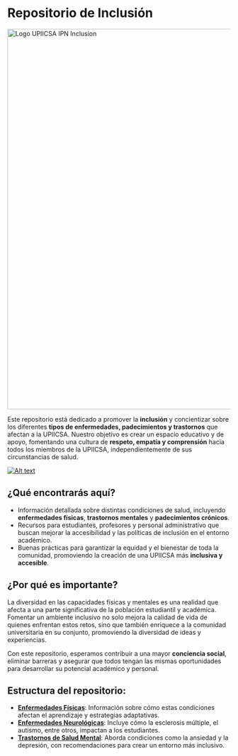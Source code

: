 # Repositorio de Inclusión

<img width="859" alt="Logo UPIICSA IPN Inclusion" src="https://github.com/user-attachments/assets/1efbd3ad-8ad3-43d1-a2be-267342173b94">

Este repositorio está dedicado a promover la **inclusión** y concientizar sobre los diferentes **tipos de enfermedades, padecimientos y trastornos** que afectan a la UPIICSA. Nuestro objetivo es crear un espacio educativo y de apoyo, fomentando una cultura de **respeto, empatía y comprensión** hacia todos los miembros de la UPIICSA, independientemente de sus circunstancias de salud.

[![Alt text](https://img.youtube.com/vi/uxlXGsOeY3g/0.jpg)](https://www.youtube.com/watch?v=uxlXGsOeY3g)


## ¿Qué encontrarás aquí?

- Información detallada sobre distintas condiciones de salud, incluyendo **enfermedades físicas**, **trastornos mentales** y **padecimientos crónicos**.
- Recursos para estudiantes, profesores y personal administrativo que buscan mejorar la accesibilidad y las políticas de inclusión en el entorno académico.
- Buenas prácticas para garantizar la equidad y el bienestar de toda la comunidad, promoviendo la creación de una UPIICSA más **inclusiva y accesible**.

## ¿Por qué es importante?

La diversidad en las capacidades físicas y mentales es una realidad que afecta a una parte significativa de la población estudiantil y académica. Fomentar un ambiente inclusivo no solo mejora la calidad de vida de quienes enfrentan estos retos, sino que también enriquece a la comunidad universitaria en su conjunto, promoviendo la diversidad de ideas y experiencias.

Con este repositorio, esperamos contribuir a una mayor **conciencia social**, eliminar barreras y asegurar que todos tengan las mismas oportunidades para desarrollar su potencial académico y personal.

## Estructura del repositorio:
- **[Enfermedades Físicas](.Enfermedades/Fisicas.md)**: Información sobre cómo estas condiciones afectan el aprendizaje y estrategias adaptativas.
- **[Enfermedades Neurológicas](.Enfermedades/Neurologicas.md)**: Incluye cómo la esclerosis múltiple, el autismo, entre otros, impactan a los estudiantes.
- **[Trastornos de Salud Mental](.Enfermedades/Salud_Mental.md)**: Aborda condiciones como la ansiedad y la depresión, con recomendaciones para crear un entorno más inclusivo.
